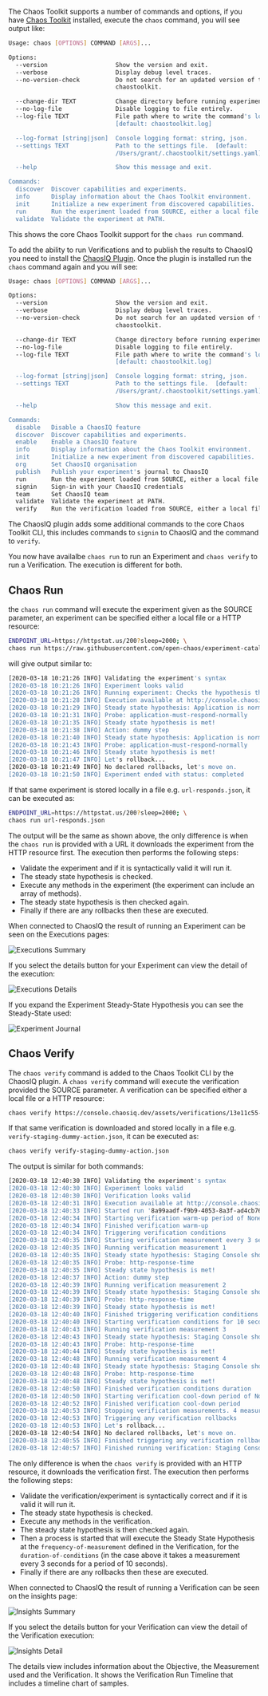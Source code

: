 The Chaos Toolkit supports a number of commands and options, if you have [Chaos Toolkit][InstallCtk] installed, execute the ```chaos``` command, you will see output like:
```bash
Usage: chaos [OPTIONS] COMMAND [ARGS]...

Options:
  --version                   Show the version and exit.
  --verbose                   Display debug level traces.
  --no-version-check          Do not search for an updated version of the
                              chaostoolkit.

  --change-dir TEXT           Change directory before running experiment.
  --no-log-file               Disable logging to file entirely.
  --log-file TEXT             File path where to write the command's log.
                              [default: chaostoolkit.log]

  --log-format [string|json]  Console logging format: string, json.
  --settings TEXT             Path to the settings file.  [default:
                              /Users/grant/.chaostoolkit/settings.yaml]

  --help                      Show this message and exit.

Commands:
  discover  Discover capabilities and experiments.
  info      Display information about the Chaos Toolkit environment.
  init      Initialize a new experiment from discovered capabilities.
  run       Run the experiment loaded from SOURCE, either a local file or a...
  validate  Validate the experiment at PATH.
```

This shows the core Chaos Toolkit support for the ```chaos run``` command.

To add the ability to run Verifications and to publish the results to ChaosIQ you need to install the [ChaosIQ Plugin][InstallChaosIQPlugin]. Once the plugin is installed run the ```chaos``` command again and you will see:

```bash
Usage: chaos [OPTIONS] COMMAND [ARGS]...

Options:
  --version                   Show the version and exit.
  --verbose                   Display debug level traces.
  --no-version-check          Do not search for an updated version of the
                              chaostoolkit.

  --change-dir TEXT           Change directory before running experiment.
  --no-log-file               Disable logging to file entirely.
  --log-file TEXT             File path where to write the command's log.
                              [default: chaostoolkit.log]

  --log-format [string|json]  Console logging format: string, json.
  --settings TEXT             Path to the settings file.  [default:
                              /Users/grant/.chaostoolkit/settings.yaml]

  --help                      Show this message and exit.

Commands:
  disable   Disable a ChaosIQ feature
  discover  Discover capabilities and experiments.
  enable    Enable a ChaosIQ feature
  info      Display information about the Chaos Toolkit environment.
  init      Initialize a new experiment from discovered capabilities.
  org       Set ChaosIQ organisation
  publish   Publish your experiment's journal to ChaosIQ
  run       Run the experiment loaded from SOURCE, either a local file or a...
  signin    Sign-in with your ChaosIQ credentials
  team      Set ChaosIQ team
  validate  Validate the experiment at PATH.
  verify    Run the verification loaded from SOURCE, either a local file or...

```

The ChaosIQ plugin adds some additional commands to the core Chaos Toolkit CLI, this includes commands to ```signin``` to ChaosIQ and the command to ```verify```.

You now have availalbe ```chaos run``` to run an Experiment and ```chaos verify``` to run a Verification. The execution is different for both.

## Chaos Run

the ```chaos run``` command will execute the experiment given as the SOURCE parameter, an experiment can be specified either a local file or a  HTTP resource:

```bash
ENDPOINT_URL=https://httpstat.us/200?sleep=2000; \
chaos run https://raw.githubusercontent.com/open-chaos/experiment-catalog/master/local/url-responds/url-responds.json
```
will give output similar to:

```bash
[2020-03-18 10:21:26 INFO] Validating the experiment's syntax
[2020-03-18 10:21:26 INFO] Experiment looks valid
[2020-03-18 10:21:26 INFO] Running experiment: Checks the hypothesis that a URL responds with a 200 status
[2020-03-18 10:21:28 INFO] Execution available at http://console.chaosiq.dev/ChaosIQ/chaos-ebn/executions/6f38b6c5-cf44-4dec-a7b5-7ec6ee03352a
[2020-03-18 10:21:29 INFO] Steady state hypothesis: Application is normal
[2020-03-18 10:21:31 INFO] Probe: application-must-respond-normally
[2020-03-18 10:21:35 INFO] Steady state hypothesis is met!
[2020-03-18 10:21:38 INFO] Action: dummy step
[2020-03-18 10:21:40 INFO] Steady state hypothesis: Application is normal
[2020-03-18 10:21:43 INFO] Probe: application-must-respond-normally
[2020-03-18 10:21:46 INFO] Steady state hypothesis is met!
[2020-03-18 10:21:47 INFO] Let's rollback...
[2020-03-18 10:21:49 INFO] No declared rollbacks, let's move on.
[2020-03-18 10:21:50 INFO] Experiment ended with status: completed
```

If that same experiment is stored locally in a file e.g. ```url-responds.json```, it can be executed as:

```bash
ENDPOINT_URL=https://httpstat.us/200?sleep=2000; \
chaos run url-responds.json
```
The output will be the same as shown above, the only difference is when the ```chaos run``` is provided with a URL it downloads the experiment from the HTTP resource first. The execution then performs the following steps:

* Validate the experiment and if it is syntactically valid it will run it.
* The steady state hypothesis is checked.
* Execute any methods in the experiment (the experiment can include an array of methods).
* The steady state hypothesis is then checked again.
* Finally if there are any rollbacks then these are executed.

When connected to ChaosIQ the result of running an Experiment can be seen on the Executions pages:

![Executions Summary][ExecutionsSummary]

If you select the details button for your Experiment can view the detail of the execution:

![Executions Details][ExecutionsDetail]

If you expand the Experiment Steady-State Hypothesis you can see the Steady-State used:

![Experiment Journal][ExperimentJournal]


## Chaos Verify

The ```chaos verify``` command is added to the Chaos Toolkit CLI by the ChaosIQ plugin. A ```chaos verify``` command will execute the verification provided the SOURCE parameter. A verification can be specified either a local file or a  HTTP resource:

```bash
chaos verify https://console.chaosiq.dev/assets/verifications/13e11c55-8fd9-4737-b43f-b62ea763cc6f.json
```

If that same verification is downloaded and stored locally in a file e.g. ```verify-staging-dummy-action.json```, it can be executed as:

```bash
chaos verify verify-staging-dummy-action.json
```

The output is similar for both commands:

```bash
[2020-03-18 12:40:30 INFO] Validating the experiment's syntax
[2020-03-18 12:40:30 INFO] Experiment looks valid
[2020-03-18 12:40:30 INFO] Verification looks valid
[2020-03-18 12:40:31 INFO] Execution available at http://console.chaosiq.dev/ChaosIQ/Staging/executions/68158971-8ed1-45fd-815c-a92233c402f9
[2020-03-18 12:40:33 INFO] Started run '8a99aadf-f9b9-4053-8a3f-ad4cb76ed55c' of verification 'Staging Console should respond within 500 milliseconds with a dummy condition applied.'
[2020-03-18 12:40:34 INFO] Starting verification warm-up period of None seconds
[2020-03-18 12:40:34 INFO] Finished verification warm-up
[2020-03-18 12:40:34 INFO] Triggering verification conditions
[2020-03-18 12:40:35 INFO] Starting verification measurement every 3 seconds
[2020-03-18 12:40:35 INFO] Running verification measurement 1
[2020-03-18 12:40:35 INFO] Steady state hypothesis: Staging Console should respond within 500 milliseconds
[2020-03-18 12:40:35 INFO] Probe: http-response-time
[2020-03-18 12:40:35 INFO] Steady state hypothesis is met!
[2020-03-18 12:40:37 INFO] Action: dummy step
[2020-03-18 12:40:39 INFO] Running verification measurement 2
[2020-03-18 12:40:39 INFO] Steady state hypothesis: Staging Console should respond within 500 milliseconds
[2020-03-18 12:40:39 INFO] Probe: http-response-time
[2020-03-18 12:40:39 INFO] Steady state hypothesis is met!
[2020-03-18 12:40:40 INFO] Finished triggering verification conditions
[2020-03-18 12:40:40 INFO] Starting verification conditions for 10 seconds
[2020-03-18 12:40:43 INFO] Running verification measurement 3
[2020-03-18 12:40:43 INFO] Steady state hypothesis: Staging Console should respond within 500 milliseconds
[2020-03-18 12:40:43 INFO] Probe: http-response-time
[2020-03-18 12:40:44 INFO] Steady state hypothesis is met!
[2020-03-18 12:40:48 INFO] Running verification measurement 4
[2020-03-18 12:40:48 INFO] Steady state hypothesis: Staging Console should respond within 500 milliseconds
[2020-03-18 12:40:48 INFO] Probe: http-response-time
[2020-03-18 12:40:48 INFO] Steady state hypothesis is met!
[2020-03-18 12:40:50 INFO] Finished verification conditions duration
[2020-03-18 12:40:50 INFO] Starting verification cool-down period of None seconds
[2020-03-18 12:40:52 INFO] Finished verification cool-down period
[2020-03-18 12:40:53 INFO] Stopping verification measurements. 4 measurements taken
[2020-03-18 12:40:53 INFO] Triggering any verification rollbacks
[2020-03-18 12:40:53 INFO] Let's rollback...
[2020-03-18 12:40:54 INFO] No declared rollbacks, let's move on.
[2020-03-18 12:40:55 INFO] Finished triggering any verification rollbacks
[2020-03-18 12:40:57 INFO] Finished running verification: Staging Console should respond within 500 milliseconds with a dummy condition applied.
```

 The only difference is when the ```chaos verify``` is provided with an HTTP resource, it downloads the verification first. The execution then performs the following steps:

* Validate the verification/experiment is syntactically correct and if it is valid it will run it.
* The steady state hypothesis is checked.
* Execute any methods in the verification.
* The steady state hypothesis is then checked again.
* Then a process is started that will execute the Steady State Hypothesis at the ```frequency-of-measurement``` defined in the Verification, for the ```duration-of-conditions``` (in the case above it takes a measurement every 3 seconds for a period of 10 seconds).
* Finally if there are any rollbacks then these are executed.

When connected to ChaosIQ the result of running a Verification can be seen on the insights page:

![Insights Summary][InsightsSummary]

If you select the details button for your Verification can view the detail of the Verification execution:

![Insights Detail][InsightsDetail]

The details view includes information about the Objective, the Measurement used and the Verification. It shows the Verification Run Timeline that includes a timeline chart of samples.

[InstallCtk]: /gettingstarted/prerequisites/#creating-a-new-chaos-toolkit-cli-installation-using-pip
[InstallChaosIQPlugin]: /gettingstarted/prerequisites/#add-the-chaosiq-plugin-to-your-chaos-toolkit
[ExecutionsSummary]: ./images/executions-summary.png
[ExecutionsDetail]: ./images/executions-detail.png
[ExperimentJournal]: ./images/experiment-journal.png
[InsightsSummary]: ./images/insights-summary.png
[InsightsDetail]: ./images/insights-detail.png